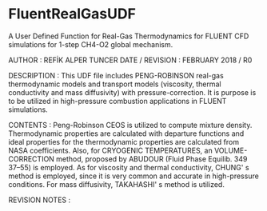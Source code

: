 # FluentRealGasUDF
A User Defined Function for Real-Gas Thermodynamics for FLUENT CFD simulations for 1-step CH4-O2 global mechanism.

AUTHOR          : REFİK ALPER TUNCER
DATE / REVISION : FEBRUARY 2018 / R0


DESCRIPTION     : This UDF file includes PENG-ROBINSON real-gas thermodynamic models and transport models (viscosity, thermal                               conductivity and mass diffusivity) with pressure-correction. It is purpose is to be utilized in high-pressure                             combustion applications in FLUENT simulations.

CONTENTS        : Peng-Robinson CEOS is utilized to compute mixture density. Thermodynamic properties are calculated with departure                         functions and ideal properties for the thermodynamic properties are calculated from NASA coefficients. Also, for                           CRYOGENIC TEMPERATURES, an VOLUME-CORRECTION method, proposed  by ABUDOUR (Fluid Phase Equilib. 349 37–55) is                             employed. As for viscosity and thermal conductivity, CHUNG' s method is employed, since it is very common and                             accurate in high-pressure conditions. For mass diffusivity, TAKAHASHI' s method is utilized.

REVISION NOTES  :


